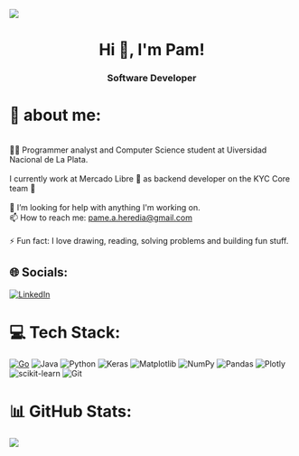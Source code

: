 ![](https://i.redd.it/0k6meqvps4h91.gif) 

<h1 align="center">Hi 👋, I'm Pam!</h1>
<h3 align="center">Software Developer</h3>

# 💫 about me:
<br> 👩‍🎓 Programmer analyst and Computer Science student at Uiversidad Nacional de La Plata.<br>    <br>    I currently work at Mercado Libre 💛 as backend developer on the KYC Core team 💪 <br><br>🤝 I’m looking for help with anything I'm working on.<br>📫 How to reach me: pame.a.heredia@gmail.com<br><br>⚡ Fun fact: I love drawing, reading, solving problems and building fun stuff.<br>

## 🌐 Socials:
[![LinkedIn](https://img.shields.io/badge/LinkedIn-%230077B5.svg?logo=linkedin&logoColor=white)](https://www.linkedin.com/in/pamelaaheredia) 

# 💻 Tech Stack:
[![Go](https://img.shields.io/badge/Go-%2300ADD8.svg?style=for-the-badge&logo=go&logoColor=white)](#) ![Java](https://img.shields.io/badge/java-%23ED8B00.svg?style=for-the-badge&logo=openjdk&logoColor=white) ![Python](https://img.shields.io/badge/python-3670A0?style=for-the-badge&logo=python&logoColor=ffdd54) ![Keras](https://img.shields.io/badge/Keras-%23D00000.svg?style=for-the-badge&logo=Keras&logoColor=white) ![Matplotlib](https://img.shields.io/badge/Matplotlib-%23ffffff.svg?style=for-the-badge&logo=Matplotlib&logoColor=black) ![NumPy](https://img.shields.io/badge/numpy-%23013243.svg?style=for-the-badge&logo=numpy&logoColor=white) ![Pandas](https://img.shields.io/badge/pandas-%23150458.svg?style=for-the-badge&logo=pandas&logoColor=white) ![Plotly](https://img.shields.io/badge/Plotly-%233F4F75.svg?style=for-the-badge&logo=plotly&logoColor=white) ![scikit-learn](https://img.shields.io/badge/scikit--learn-%23F7931E.svg?style=for-the-badge&logo=scikit-learn&logoColor=white) ![Git](https://img.shields.io/badge/git-%23F05033.svg?style=for-the-badge&logo=git&logoColor=white)
# 📊 GitHub Stats:

![](https://github-readme-stats.vercel.app/api/top-langs/?username=pamelaAHeredia&theme=dark&hide_border=false&include_all_commits=false&count_private=false&layout=compact)

  
 





